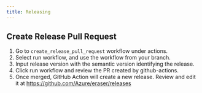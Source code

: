 ```yaml
---
title: Releasing
---
```


## Create Release Pull Request

1. Go to `create_release_pull_request` workflow under actions.
2. Select run workflow, and use the workflow from your branch. 
3. Input release version with the semantic version identifying the release.
4. Click run workflow and review the PR created by github-actions.
5. Once merged, GitHub Action will create a new release. Review and edit it at https://github.com/Azure/eraser/releases
